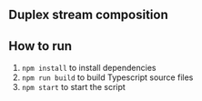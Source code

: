 ## Duplex stream composition

## How to run

1. `npm install` to install dependencies
1. `npm run build` to build Typescript source files
1. `npm start` to start the script
